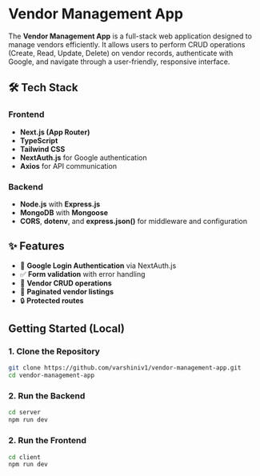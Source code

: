 # Vendor Management App

The **Vendor Management App** is a full-stack web application designed to manage vendors efficiently. It allows users to perform CRUD operations (Create, Read, Update, Delete) on vendor records, authenticate with Google, and navigate through a user-friendly, responsive interface.

## 🛠 Tech Stack

### Frontend
- **Next.js (App Router)**
- **TypeScript**
- **Tailwind CSS**
- **NextAuth.js** for Google authentication
- **Axios** for API communication

### Backend
- **Node.js** with **Express.js**
- **MongoDB** with **Mongoose**
- **CORS**, **dotenv**, and **express.json()** for middleware and configuration

## ✨ Features

- 🔐 **Google Login Authentication** via NextAuth.js
- ✅ **Form validation** with error handling
- 🔄 **Vendor CRUD operations**
- 📄 **Paginated vendor listings**
- 🔒 **Protected routes**

## Getting Started (Local)

### 1. Clone the Repository

```bash
git clone https://github.com/varshiniv1/vendor-management-app.git
cd vendor-management-app
```
### 2. Run the Backend
```bash
cd server
npm run dev
```
### 2. Run the Frontend
```bash
cd client
npm run dev
```
